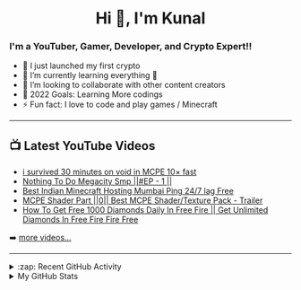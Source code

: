 <h1 align="center">Hi 👋, I'm Kunal</h1>

### I'm a YouTuber, Gamer, Developer, and Crypto Expert!!

- 🔭 I just launched my first crypto
- 🌱 I’m currently learning everything 🤣
- 👯 I’m looking to collaborate with other content creators
- 🥅 2022 Goals: Learning More codings 
- ⚡ Fun fact: I love to code and play games / Minecraft

---

## 📺 Latest YouTube Videos
<!-- YOUTUBE:START -->
- [i survived 30 minutes on void in MCPE 10× fast](https://www.youtube.com/watch?v=dj-PPB5tMjw)
- [Nothing To Do Megacity Smp ||#EP - 1 ||](https://www.youtube.com/watch?v=Gkm2LcaArsM)
- [Best Indian Minecraft Hosting Mumbai Ping 24/7 lag Free](https://www.youtube.com/watch?v=j4dsNR9SKXA)
- [MCPE Shader Part ||0|| Best MCPE Shader/Texture Pack - Trailer](https://www.youtube.com/watch?v=eExan5C3LlU)
- [How To Get Free 1000 Diamonds Daily In Free Fire || Get Unlimited Diamonds In Free Fire Fire Free](https://www.youtube.com/watch?v=_Em6N9wl5uQ)
<!-- YOUTUBE:END -->
➡️ [more videos...](https://youtube.com/KunalSingh19)

---

<details>
  <summary>:zap: Recent GitHub Activity</summary>
  
<!--START_SECTION:activity-->
1. ❗️ Opened issue [#11](https://github.com/AyeSpacey/Nvimfy/issues/11) in [AyeSpacey/Nvimfy](https://github.com/AyeSpacey/Nvimfy)
2. ❗️ Opened issue [#4155](https://github.com/npm/cli/issues/4155) in [npm/cli](https://github.com/npm/cli)
3. ❗️ Opened issue [#1](https://github.com/orsondmc/minecraft-chat-log-parser/issues/1) in [orsondmc/minecraft-chat-log-parser](https://github.com/orsondmc/minecraft-chat-log-parser)
<!--END_SECTION:activity-->

</details>

<details>
  <summary>My GitHub Stats</summary>

  [![KunalSingh19's GitHub stats](https://github-readme-stats.vercel.app/api?username=KunalSingh19&count_private=true&show_icons=true&include_all_commits=true)](https://github.com/KunalSingh19/)

</details>
